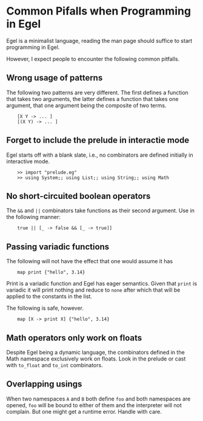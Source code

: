 # Common Pifalls when Programming in Egel

Egel is a minimalist language, reading the man page should
suffice to start programming in Egel. 

However, I expect people to encounter the following common 
pitfalls.

## Wrong usage of patterns

The following two patterns are very different. The first defines
a function that takes two arguments, the latter defines a
function that takes one argument, that one argument being the
composite of two terms.

```
    [X Y -> ... ]
    [(X Y) -> ... ]
```

## Forget to include the prelude in interactie mode

Egel starts off with a blank slate, i.e., no combinators
are defined initially in interactive mode.

```
    >> import "prelude.eg"
    >> using System;; using List;; using String;; using Math
```

## No short-circuited boolean operators

The `&&` and `||` combinators take functions as their
second argument. Use in the following manner:

```
    true || [_ -> false && [_ -> true]]
```

## Passing variadic functions

The following will not have the effect that one would assume
it has

```
    map print {"hello", 3.14}
``` 

Print is a variadic function and Egel has eager semantics.
Given that `print` is variadic it will print nothing and
reduce to `none` after which that will be applied to the
constants in the list.

The following is safe, however.

```
    map [X -> print X] {"hello", 3.14}
```

## Math operators only work on floats

Despite Egel being a dynamic language, the combinators
defined in the Math namespace exclusively work on
floats. Look in the prelude or cast with `to_float` 
and `to_int` combinators.

## Overlapping usings

When two namespaces `A` and `B` both define `foo` and
both namespaces are opened, `foo` will be bound to either
of them and the interpreter will not complain. But one
might get a runtime error. Handle with care.

